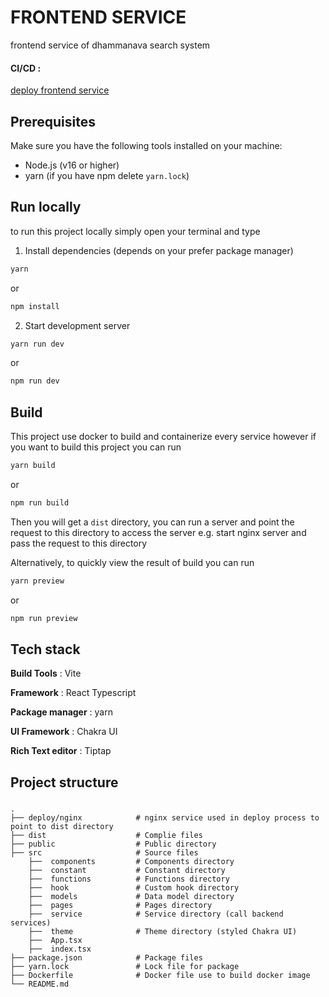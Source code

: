 # FRONTEND SERVICE

frontend service of dhammanava search system

#### CI/CD : 
[deploy frontend service](../.github/workflows/frontend-deploy.yml)


## Prerequisites

Make sure you have the following tools installed on your machine:

- Node.js (v16 or higher)
- yarn (if you have npm delete `yarn.lock`)

## Run locally

to run this project locally simply open your terminal and type

1. Install dependencies (depends on your prefer package manager)

```bash
yarn
```

or

```bash
npm install
```

2. Start development server

```bash
yarn run dev
```

or

```bash
npm run dev
```

## Build

This project use docker to build and containerize every service however if you want to build this project you can run

```bash
yarn build
```

or

```bash
npm run build
```

Then you will get a `dist` directory, you can run a server and point the request to this directory to access the server e.g. start nginx server and pass the request to this directory

Alternatively, to quickly view the result of build you can run

```bash
yarn preview
```

or

```bash
npm run preview
```

## Tech stack

**Build Tools** : Vite

**Framework** : React Typescript

**Package manager** : yarn

**UI Framework** : Chakra UI

**Rich Text editor** : Tiptap

## Project structure

###

    .
    ├── deploy/nginx            # nginx service used in deploy process to point to dist directory
    ├── dist                    # Complie files
    ├── public                  # Public directory
    ├── src                     # Source files
        ├──  components         # Components directory
        ├──  constant           # Constant directory
        ├──  functions          # Functions directory
        ├──  hook               # Custom hook directory
        ├──  models             # Data model directory
        ├──  pages              # Pages directory
        ├──  service            # Service directory (call backend services)
        ├──  theme              # Theme directory (styled Chakra UI)
        ├──  App.tsx
        ├──  index.tsx
    ├── package.json            # Package files
    ├── yarn.lock               # Lock file for package
    ├── Dockerfile              # Docker file use to build docker image
    └── README.md
